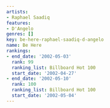 ```yaml
---
artists:
- Raphael Saadiq
features:
- D'Angelo
genres: []
key: be-here-raphael-saadiq-d-angelo
name: Be Here
rankings:
- end_date: '2002-05-03'
  rank: 99
  ranking_list: Billboard Hot 100
  start_date: '2002-04-27'
- end_date: '2002-05-10'
  rank: 100
  ranking_list: Billboard Hot 100
  start_date: '2002-05-04'
---
```


